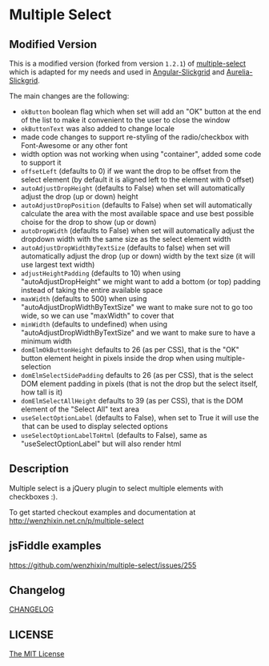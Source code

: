 # Multiple Select

## Modified Version
This is a modified version (forked from version `1.2.1`) of [multiple-select](https://github.com/wenzhixin/multiple-select) which is adapted for my needs and used in [Angular-Slickgrid](https://github.com/ghiscoding/Angular-Slickgrid) and [Aurelia-Slickgrid](https://github.com/ghiscoding/aurelia-slickgrid). 

The main changes are the following:
 - `okButton` boolean flag which when set will add an "OK" button at the end of the list to make it convenient to the user to close the window
 - `okButtonText` was also added to change locale
 - made code changes to support re-styling of the radio/checkbox with Font-Awesome or any other font
 - width option was not working when using "container", added some code to support it
 - `offsetLeft` (defaults to 0) if we want the drop to be offset from the select element (by default it is aligned left to the element with 0 offset)
 - `autoAdjustDropHeight` (defaults to False) when set will automatically adjust the drop (up or down) height
 - `autoAdjustDropPosition` (defaults to False) when set will automatically calculate the area with the most available space and use best possible choise for the drop to show (up or down)
 - `autoDropWidth` (defaults to False) when set will automatically adjust the dropdown width with the same size as the select element width
 - `autoAdjustDropWidthByTextSize` (defaults to false) when set will automatically adjust the drop (up or down) width by the text size (it will use largest text width)
 - `adjustHeightPadding` (defaults to 10) when using "autoAdjustDropHeight" we might want to add a bottom (or top) padding instead of taking the entire available space
 - `maxWidth` (defaults to 500) when using "autoAdjustDropWidthByTextSize" we want to make sure not to go too wide, so we can use "maxWidth" to cover that
 - `minWidth` (defaults to undefined) when using "autoAdjustDropWidthByTextSize" and we want to make sure to have a minimum width
 - `domElmOkButtonHeight` defaults to 26 (as per CSS), that is the "OK" button element height in pixels inside the drop when using multiple-selection
 - `domElmSelectSidePadding` defaults to 26 (as per CSS), that is the select DOM element padding in pixels (that is not the drop but the select itself, how tall is it)
 - `domElmSelectAllHeight` defaults to 39 (as per CSS), that is the DOM element of the "Select All" text area
 - `useSelectOptionLabel` (defaults to False), when set to True it will use the <option label=""> that can be used to display selected options
 - `useSelectOptionLabelToHtml` (defaults to False), same as "useSelectOptionLabel" but will also render html

## Description
Multiple select is a jQuery plugin to select multiple elements with checkboxes :).

To get started checkout examples and documentation at http://wenzhixin.net.cn/p/multiple-select

## jsFiddle examples

https://github.com/wenzhixin/multiple-select/issues/255

## Changelog

[CHANGELOG](https://github.com/wenzhixin/multiple-select/blob/master/CHANGELOG.md)

## LICENSE

[The MIT License](https://github.com/wenzhixin/multiple-select/blob/master/LICENSE)
